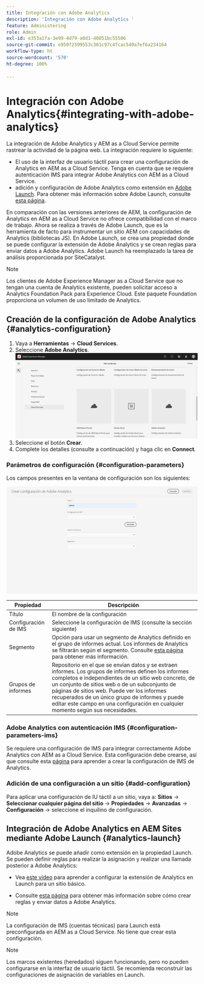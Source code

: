```yaml
---
title: Integración con Adobe Analytics
description: 'Integración con Adobe Analytics '
feature: Administering
role: Admin
exl-id: e353a1fa-3e99-4d79-a0d1-40851bc55506
source-git-commit: e950f2399553c301c97c4fcac549a7ef6a234164
workflow-type: ht
source-wordcount: '570'
ht-degree: 100%

---
```


# Integración con Adobe Analytics{#integrating-with-adobe-analytics}

La integración de Adobe Analytics y AEM as a Cloud Service permite rastrear la actividad de la página web. La integración requiere lo siguiente:

* El uso de la interfaz de usuario táctil para crear una configuración de Analytics en AEM as a Cloud Service. Tenga en cuenta que se requiere autenticación IMS para integrar Adobe Analytics con AEM as a Cloud Service.
* adición y configuración de Adobe Analytics como extensión en [Adobe Launch](#analytics-launch). Para obtener más información sobre Adobe Launch, consulte [esta página](https://experienceleague.adobe.com/docs/experience-platform/tags/get-started/quick-start.html?lang=es).

En comparación con las versiones anteriores de AEM, la configuración de Analytics en AEM as a Cloud Service no ofrece compatibilidad con el marco de trabajo. Ahora se realiza a través de Adobe Launch, que es la herramienta de facto para instrumentar un sitio AEM con capacidades de Analytics (bibliotecas JS). En Adobe Launch, se crea una propiedad donde se puede configurar la extensión de Adobe Analytics y se crean reglas para enviar datos a Adobe Analytics. Adobe Launch ha reemplazado la tarea de análisis proporcionada por SiteCatalyst.

>[!NOTE]
>
>Los clientes de Adobe Experience Manager as a Cloud Service que no tengan una cuenta de Analytics existente, pueden solicitar acceso a Analytics Foundation Pack para Experience Cloud. Este paquete Foundation proporciona un volumen de uso limitado de Analytics.

## Creación de la configuración de Adobe Analytics {#analytics-configuration}

1. Vaya a **Herramientas** → **Cloud Services**.
2. Seleccione **Adobe Analytics**.
   ![Ventana de Adobe Analytics](assets/analytics_screen2.png "Ventana de Adobe Analytics")
3. Seleccione el botón **Crear**.
4. Complete los detalles (consulte a continuación) y haga clic en **Connect**.

### Parámetros de configuración {#configuration-parameters}

Los campos presentes en la ventana de configuración son los siguientes:

![Parámetros de configuración](assets/properties_field2.png "Parámetros de configuración")

| Propiedad | Descripción |
|---|---|
| Título | El nombre de la configuración |
| Configuración de IMS | Seleccione la configuración de IMS (consulte la sección siguiente) |
| Segmento | Opción para usar un segmento de Analytics definido en el grupo de informes actual. Los informes de Analytics se filtrarán según el segmento. Consulte [esta página](https://experienceleague.adobe.com/docs/analytics/components/segmentation/seg-overview.html?lang=es) para obtener más información. |
| Grupos de informes | Repositorio en el que se envían datos y se extraen informes. Los grupos de informes definen los informes completos e independientes de un sitio web concreto, de un conjunto de sitios web o de un subconjunto de páginas de sitios web. Puede ver los informes recuperados de un único grupo de informes y puede editar este campo en una configuración en cualquier momento según sus necesidades. |

### Adobe Analytics con autenticación IMS {#configuration-parameters-ims}

Se requiere una configuración de IMS para integrar correctamente Adobe Analytics con AEM as a Cloud Service. Esta configuración debe crearse, así que consulte esta [página](/help/sites-cloud/integrating/integration-adobe-analytics-ims.md) para aprender a crear la configuración de IMS de Analytics.

### Adición de una configuración a un sitio {#add-configuration}

Para aplicar una configuración de IU táctil a un sitio, vaya a: **Sitios** → **Seleccionar cualquier página del sitio** → **Propiedades** → **Avanzadas** → **Configuración** → seleccione el inquilino de configuración.

## Integración de Adobe Analytics en AEM Sites mediante Adobe Launch {#analytics-launch}

Adobe Analytics se puede añadir como extensión en la propiedad Launch. Se pueden definir reglas para realizar la asignación y realizar una llamada posterior a Adobe Analytics:

* Vea [este vídeo](https://experienceleague.adobe.com/docs/analytics-learn/tutorials/implementation/via-adobe-launch/basic-configuration-of-the-analytics-launch-extension.html?lang=es) para aprender a configurar la extensión de Analytics en Launch para un sitio básico.

* Consulte [esta página](https://experienceleague.adobe.com/docs/core-services-learn/implementing-in-websites-with-launch/implement-solutions/analytics.html?lang=es) para obtener más información sobre cómo crear reglas y enviar datos a Adobe Analytics.

>[!NOTE]
>
>La configuración de IMS (cuentas técnicas) para Launch está preconfigurada en AEM as a Cloud Service. No tiene que crear esta configuración.

>[!NOTE]
>
>Los marcos existentes (heredados) siguen funcionando, pero no pueden configurarse en la interfaz de usuario táctil. Se recomienda reconstruir las configuraciones de asignación de variables en Launch.
